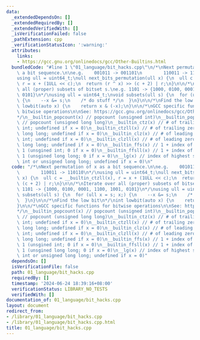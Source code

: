 ```yaml
---
data:
  _extendedDependsOn: []
  _extendedRequiredBy: []
  _extendedVerifiedWith: []
  _isVerificationFailed: false
  _pathExtension: cpp
  _verificationStatusIcon: ':warning:'
  attributes:
    links:
    - https://gcc.gnu.org/onlinedocs/gcc/Other-Builtins.html
  bundledCode: "#line 1 \"01_language/bit_hacks.cpp\"\n/*\nNext permutation of x as\
    \ a bit sequence.\n\ne.g.    001011 -> 001101\n        110011 -> 110110\n*/\n\
    using ull = uint64_t;\null next_bits_permutation(ull x) {\n  ull c = __builtin_ctzll(x),\
    \ r = x + (1ULL << c);\n  return (r ^ x) >> (c + 2) | r;\n}\n\n/*\nIterate over\
    \ all (proper) subsets of bitset s.\ne.g. 1101 -> {1000, 0100, 0001, 1100, 1001,\
    \ 0101}\n*/\nusing ull = uint64_t;\nvoid subsets(ull s) {\n  for (ull x = s; x;)\
    \ {\n    --x &= s;\n    /* do stuff */\n  }\n}\n\n/*\nFind the low bit\n*/\nint\
    \ lowbit(auto x) {\n    return x & (-x);\n}\n\n/*\nGCC specific functions for\
    \ bitwise operations\n\nSee: https://gcc.gnu.org/onlinedocs/gcc/Other-Builtins.html\n\
    */\n__builtin_popcount(x) // popcount (unsigned int)\n__builtin_popcountll(x)\
    \ // popcount (unsigned long long)\n__builtin_ctz(x) // # of trailing zeros (unsgined\
    \ int; undefined if x = 0)\n__builtin_ctzll(x) // # of trailing zeros (unsgined\
    \ long long; undefined if x = 0)\n__builtin_clz(x) // # of leading zeros (unsgined\
    \ int; undefined if x = 0)\n__builtin_clzll(x) // # of leading zeros (unsgined\
    \ long long; undefined if x = 0)\n__builtin_ffs(x) // 1 + index of least significant\
    \ 1 (unsgined int; 0 if x = 0)\n__builtin_ffsll(x) // 1 + index of least significant\
    \ 1 (unsgined long long; 0 if x = 0)\n__lg(x) // index of highest set bit (unsigned\
    \ int or unsigned long long; undefined if x = 0)\n"
  code: "/*\nNext permutation of x as a bit sequence.\n\ne.g.    001011 -> 001101\n\
    \        110011 -> 110110\n*/\nusing ull = uint64_t;\null next_bits_permutation(ull\
    \ x) {\n  ull c = __builtin_ctzll(x), r = x + (1ULL << c);\n  return (r ^ x) >>\
    \ (c + 2) | r;\n}\n\n/*\nIterate over all (proper) subsets of bitset s.\ne.g.\
    \ 1101 -> {1000, 0100, 0001, 1100, 1001, 0101}\n*/\nusing ull = uint64_t;\nvoid\
    \ subsets(ull s) {\n  for (ull x = s; x;) {\n    --x &= s;\n    /* do stuff */\n\
    \  }\n}\n\n/*\nFind the low bit\n*/\nint lowbit(auto x) {\n    return x & (-x);\n\
    }\n\n/*\nGCC specific functions for bitwise operations\n\nSee: https://gcc.gnu.org/onlinedocs/gcc/Other-Builtins.html\n\
    */\n__builtin_popcount(x) // popcount (unsigned int)\n__builtin_popcountll(x)\
    \ // popcount (unsigned long long)\n__builtin_ctz(x) // # of trailing zeros (unsgined\
    \ int; undefined if x = 0)\n__builtin_ctzll(x) // # of trailing zeros (unsgined\
    \ long long; undefined if x = 0)\n__builtin_clz(x) // # of leading zeros (unsgined\
    \ int; undefined if x = 0)\n__builtin_clzll(x) // # of leading zeros (unsgined\
    \ long long; undefined if x = 0)\n__builtin_ffs(x) // 1 + index of least significant\
    \ 1 (unsgined int; 0 if x = 0)\n__builtin_ffsll(x) // 1 + index of least significant\
    \ 1 (unsgined long long; 0 if x = 0)\n__lg(x) // index of highest set bit (unsigned\
    \ int or unsigned long long; undefined if x = 0)"
  dependsOn: []
  isVerificationFile: false
  path: 01_language/bit_hacks.cpp
  requiredBy: []
  timestamp: '2024-06-24 18:39:16+08:00'
  verificationStatus: LIBRARY_NO_TESTS
  verifiedWith: []
documentation_of: 01_language/bit_hacks.cpp
layout: document
redirect_from:
- /library/01_language/bit_hacks.cpp
- /library/01_language/bit_hacks.cpp.html
title: 01_language/bit_hacks.cpp
---
```


